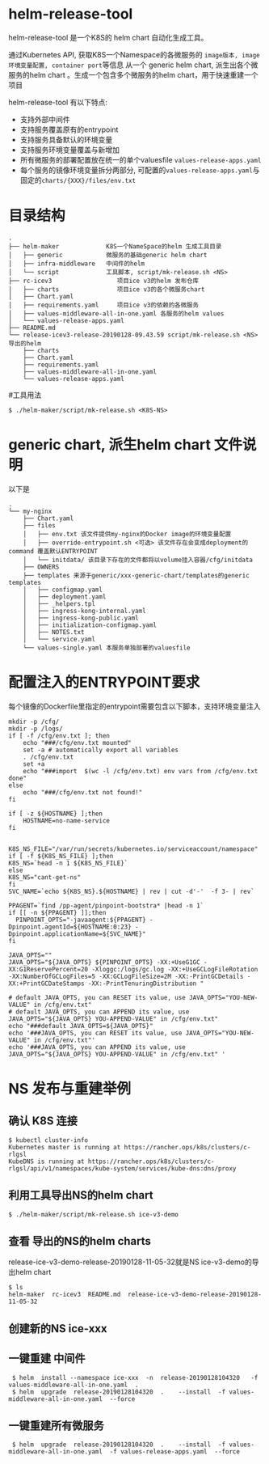 # helm-release-tool
helm-release-tool 是一个K8S的 helm chart 自动化生成工具。

通过Kubernetes API, 获取K8S一个Namespace的各微服务的 `image版本, image 环境变量配置, container port`等信息
从一个 generic helm chart, 派生出各个微服务的helm chart 。生成一个包含多个微服务的helm chart，用于快速重建一个项目

helm-release-tool 有以下特点:
* 支持外部中间件
* 支持服务覆盖原有的entrypoint
* 支持服务具备默认的环境变量
* 支持服务环境变量覆盖与新增加
* 所有微服务的部署配置放在统一的单个valuesfile `values-release-apps.yaml`
* 每个服务的镜像环境变量拆分两部分, 可配置的`values-release-apps.yaml`与固定的`charts/{XXX}/files/env.txt`
# 目录结构
```
.
├── helm-maker             K8S一个NameSpace的helm 生成工具目录
│   ├── generic            微服务的基础generic helm chart
│   ├── infra-middleware   中间件的helm
│   └── script             工具脚本, script/mk-release.sh <NS>
├── rc-icev3                  项目ice v3的helm 发布仓库
│   ├── charts                项目ice v3的各个微服务chart
│   ├── Chart.yaml            
│   ├── requirements.yaml     项目ice v3的依赖的各微服务
│   ├── values-middleware-all-in-one.yaml 各服务的helm values
│   └── values-release-apps.yaml
├── README.md
└── release-icev3-release-20190128-09.43.59 script/mk-release.sh <NS> 导出的helm
    ├── charts
    ├── Chart.yaml
    ├── requirements.yaml
    ├── values-middleware-all-in-one.yaml
    └── values-release-apps.yaml
```

#工具用法
```
$ ./helm-maker/script/mk-release.sh <K8S-NS>
```

# generic chart, 派生helm chart 文件说明
以下是
```aidl
.
└── my-nginx
    ├── Chart.yaml
    ├── files
    │   ├── env.txt 该文件提供my-nginx的Docker image的环境变量配置
    │   ├── override-entrypoint.sh <可选> 该文件存在会变成deployment的command 覆盖默认ENTRYPOINT
    │   └── initdata/ 该目录下存在的文件都将以volume挂入容器/cfg/initdata 
    ├── OWNERS
    ├── templates 来源于generic/xxx-generic-chart/templates的generic templates
    │   ├── configmap.yaml
    │   ├── deployment.yaml
    │   ├── _helpers.tpl
    │   ├── ingress-kong-internal.yaml
    │   ├── ingress-kong-public.yaml
    │   ├── initialization-configmap.yaml
    │   ├── NOTES.txt
    │   └── service.yaml
    └── values-single.yaml 本服务单独部署的valuesfile
```
#  配置注入的ENTRYPOINT要求
每个镜像的Dockerfile里指定的entrypoint需要包含以下脚本，支持环境变量注入
```aidl
mkdir -p /cfg/
mkdir -p /logs/
if [ -f /cfg/env.txt ]; then
    echo "###/cfg/env.txt mounted"
    set -a # automatically export all variables
    . /cfg/env.txt
    set +a
    echo "###import  $(wc -l /cfg/env.txt) env vars from /cfg/env.txt done"
else
    echo "###/cfg/env.txt not found!"
fi

if [ -z ${HOSTNAME} ];then
    HOSTNAME=no-name-service
fi


K8S_NS_FILE="/var/run/secrets/kubernetes.io/serviceaccount/namespace"
if [ -f ${K8S_NS_FILE} ];then
K8S_NS=`head -n 1 ${K8S_NS_FILE}`
else
K8S_NS="cant-get-ns"
fi
SVC_NAME=`echo ${K8S_NS}.${HOSTNAME} | rev | cut -d'-'  -f 3- | rev`

PPAGENT=`find /pp-agent/pinpoint-bootstra* |head -n 1`
if [[ -n ${PPAGENT} ]];then
  PINPOINT_OPTS="-javaagent:${PPAGENT} -Dpinpoint.agentId=${HOSTNAME:0:23} -Dpinpoint.applicationName=${SVC_NAME}"
fi

JAVA_OPTS=""
JAVA_OPTS="${JAVA_OPTS} ${PINPOINT_OPTS} -XX:+UseG1GC -XX:G1ReservePercent=20 -Xloggc:/logs/gc.log -XX:+UseGCLogFileRotation -XX:NumberOfGCLogFiles=5 -XX:GCLogFileSize=2M -XX:-PrintGCDetails -XX:+PrintGCDateStamps -XX:-PrintTenuringDistribution "

# default JAVA_OPTS, you can RESET its value, use JAVA_OPTS="YOU-NEW-VALUE" in /cfg/env.txt" 
# default JAVA_OPTS, you can APPEND its value, use JAVA_OPTS="${JAVA_OPTS} YOU-APPEND-VALUE" in /cfg/env.txt" 
echo "###default JAVA_OPTS=${JAVA_OPTS}"
echo '###JAVA_OPTS, you can RESET its value, use JAVA_OPTS="YOU-NEW-VALUE" in /cfg/env.txt"'
echo '###JAVA_OPTS, you can APPEND its value, use JAVA_OPTS="${JAVA_OPTS} YOU-APPEND-VALUE" in /cfg/env.txt" '
```

# NS 发布与重建举例
##  确认 K8S 连接
```aidl
$ kubectl cluster-info 
Kubernetes master is running at https://rancher.ops/k8s/clusters/c-rlgsl
KubeDNS is running at https://rancher.ops/k8s/clusters/c-rlgsl/api/v1/namespaces/kube-system/services/kube-dns:dns/proxy
```
##  利用工具导出NS的helm chart 
```aidl
$ ./helm-maker/script/mk-release.sh ice-v3-demo
```
## 查看 导出的NS的helm charts
release-ice-v3-demo-release-20190128-11-05-32就是NS ice-v3-demo的导出helm chart
```aidl
$ ls
helm-maker  rc-icev3  README.md  release-ice-v3-demo-release-20190128-11-05-32
```
## 创建新的NS ice-xxx

##  一键重建 中间件
```aidl
 $ helm  install --namespace ice-xxx  -n  release-20190128104320   -f values-middleware-all-in-one.yaml  .
 $ helm  upgrade  release-20190128104320  .    --install  -f values-middleware-all-in-one.yaml  --force
```
## 一键重建所有微服务 
```aidl
 $ helm  upgrade  release-20190128104320  .    --install  -f values-middleware-all-in-one.yaml  -f values-release-apps.yaml  --force
```